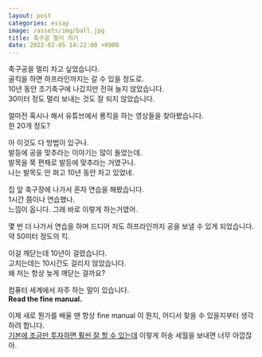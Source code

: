 ```yaml
---
layout: post
categories: essay
image: /assets/img/ball.jpg
title: 축구공 멀리 차기
date: 2022-02-05 14:22:00 +0900
---
```

축구공을 멀리 차고 싶었습니다.  
골킥을 하면 하프라인까지는 갈 수 있을 정도로.  
10년 동안 조기축구에 나갔지만 전혀 늘지 않았습니다.  
30미터 정도 멀리 보내는 것도 잘 되지 않았습니다.

얼마전 혹시나 해서 유튜브에서 롱킥을 하는 영상들을 찾아봤습니다.  
한 20개 정도?

아 이것도 다 방법이 있구나.  
발등에 공을 맞추라는 이야기는 많이 들었는데.  
발목을 쭉 편채로 발등에 맞추라는 거였구나.  
나는 발목도 안 펴고 10년 동안 차고 있었네.

집 앞 축구장에 나가서 혼자 연습을 해봤습니다.  
1시간 쯤이나 연습했나.  
느낌이 옵니다. 그래 바로 이렇게 하는거였어.

몇 번 더 나가서 연습을 하며 드디어 저도 하프라인까지 공을 보낼 수 있게 되었습니다.    
약 50미터 정도의 킥.

이걸 깨닫는데 10년이 걸렸습니다.  
고치는데는 10시간도 걸리지 않았습니다.  
왜 저는 항상 늦게 깨닫는 걸까요?

컴퓨터 세계에서 자주 하는 말이 있습니다.  
**Read the fine manual.**

이제 새로 뭔가를 배울 땐 항상 fine manual 이 뭔지, 어디서 찾을 수 있을지부터 생각하려 합니다.  
[기본에 조금만 투자하면 훨씬 잘 할 수 있는데](/essay/2022/01/31/hanme.html) 이렇게 허송 세월을 보내면 너무 아깝잖아.